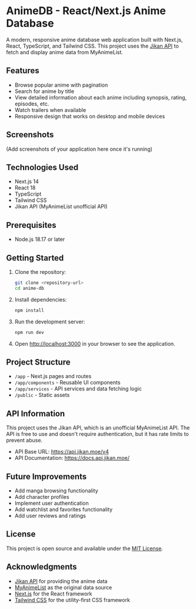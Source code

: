 # AnimeDB - React/Next.js Anime Database

A modern, responsive anime database web application built with Next.js, React, TypeScript, and Tailwind CSS. This project uses the [Jikan API](https://jikan.moe/) to fetch and display anime data from MyAnimeList.

## Features

- Browse popular anime with pagination
- Search for anime by title
- View detailed information about each anime including synopsis, rating, episodes, etc.
- Watch trailers when available
- Responsive design that works on desktop and mobile devices

## Screenshots

(Add screenshots of your application here once it's running)

## Technologies Used

- Next.js 14
- React 18
- TypeScript
- Tailwind CSS
- Jikan API (MyAnimeList unofficial API)

## Prerequisites

- Node.js 18.17 or later

## Getting Started

1. Clone the repository:
   ```bash
   git clone <repository-url>
   cd anime-db
   ```

2. Install dependencies:
   ```bash
   npm install
   ```

3. Run the development server:
   ```bash
   npm run dev
   ```

4. Open [http://localhost:3000](http://localhost:3000) in your browser to see the application.

## Project Structure

- `/app` - Next.js pages and routes
- `/app/components` - Reusable UI components
- `/app/services` - API services and data fetching logic
- `/public` - Static assets

## API Information

This project uses the Jikan API, which is an unofficial MyAnimeList API. The API is free to use and doesn't require authentication, but it has rate limits to prevent abuse.

- API Base URL: https://api.jikan.moe/v4
- API Documentation: https://docs.api.jikan.moe/

## Future Improvements

- Add manga browsing functionality
- Add character profiles
- Implement user authentication
- Add watchlist and favorites functionality
- Add user reviews and ratings

## License

This project is open source and available under the [MIT License](LICENSE).

## Acknowledgments

- [Jikan API](https://jikan.moe/) for providing the anime data
- [MyAnimeList](https://myanimelist.net/) as the original data source
- [Next.js](https://nextjs.org/) for the React framework
- [Tailwind CSS](https://tailwindcss.com/) for the utility-first CSS framework
